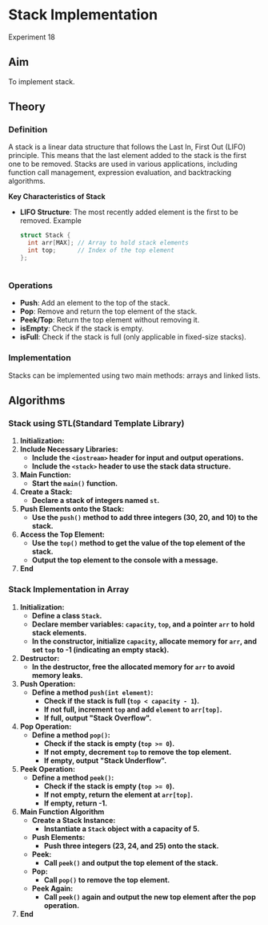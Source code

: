 # Stack Implementation
Experiment 18

## Aim 
To implement stack.

## Theory
### Definition
A stack is a linear data structure that follows the Last In, First Out (LIFO) principle. This means that the last element added to the stack is the first one to be removed. Stacks are used in various applications, including function call management, expression evaluation, and backtracking algorithms.

**Key Characteristics of Stack**

- **LIFO Structure**: The most recently added element is the first to be removed.
  Example
  
  ```cpp
  struct Stack {
    int arr[MAX]; // Array to hold stack elements
    int top;      // Index of the top element
  };
  


### Operations

- **Push**: Add an element to the top of the stack.
- **Pop**: Remove and return the top element of the stack.
- **Peek/Top**: Return the top element without removing it.
- **isEmpty**: Check if the stack is empty.
- **isFull**: Check if the stack is full (only applicable in fixed-size stacks).

### Implementation

Stacks can be implemented using two main methods: arrays and linked lists.

## Algorithms
### Stack using STL(Standard Template Library)
1. **Initialization:**
2. **Include Necessary Libraries:**
   - **Include the `<iostream>` header for input and output operations.**
   - **Include the `<stack>` header to use the stack data structure.**
3. **Main Function:**
   - **Start the `main()` function.**
4. **Create a Stack:**
   - **Declare a stack of integers named `st`.**
5. **Push Elements onto the Stack:**
   - **Use the `push()` method to add three integers (30, 20, and 10) to the stack.**
6. **Access the Top Element:**
   - **Use the `top()` method to get the value of the top element of the stack.**
   - **Output the top element to the console with a message.**
7. **End**

### Stack Implementation in Array
1. **Initialization:**
   - **Define a class `Stack`.**
   - **Declare member variables: `capacity`, `top`, and a pointer `arr` to hold stack elements.**
   - **In the constructor, initialize `capacity`, allocate memory for `arr`, and set `top` to -1 
    (indicating an empty stack).**
2. **Destructor:**
   - **In the destructor, free the allocated memory for `arr` to avoid memory leaks.**
3. **Push Operation:**
   - **Define a method `push(int element)`:**
     - **Check if the stack is full (`top < capacity - 1`).**
     - **If not full, increment `top` and add `element` to `arr[top]`.**
     - **If full, output "Stack Overflow".**
4. **Pop Operation:**
   - **Define a method `pop()`:**
     - **Check if the stack is empty (`top >= 0`).**
     - **If not empty, decrement `top` to remove the top element.**
     - **If empty, output "Stack Underflow".**
5. **Peek Operation:**
   - **Define a method `peek()`:**
     - **Check if the stack is empty (`top >= 0`).**
     - **If not empty, return the element at `arr[top]`.**
     - **If empty, return -1.**
6. **Main Function Algorithm**
   - **Create a Stack Instance:**
     - **Instantiate a `Stack` object with a capacity of 5.**
   - **Push Elements:**
     - **Push three integers (23, 24, and 25) onto the stack.**
   - **Peek:**
     - **Call `peek()` and output the top element of the stack.**
   - **Pop:**
     - **Call `pop()` to remove the top element.**
   - **Peek Again:**
     - **Call `peek()` again and output the new top element after the pop operation.**
7. **End**
